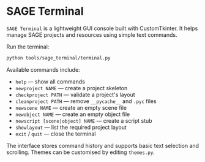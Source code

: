 # SAGE Terminal

`SAGE Terminal` is a lightweight GUI console built with CustomTkinter. It helps manage SAGE projects and resources using simple text commands.

Run the terminal:

```bash
python tools/sage_terminal/terminal.py
```

Available commands include:

- `help` — show all commands
- `newproject NAME` — create a project skeleton
- `checkproject PATH` — validate a project's layout
- `cleanproject PATH` — remove `__pycache__` and `.pyc` files
- `newscene NAME` — create an empty scene file
- `newobject NAME` — create an empty object file
- `newscript [scene|object] NAME` — create a script stub
- `showlayout` — list the required project layout
- `exit` / `quit` — close the terminal

The interface stores command history and supports basic text selection and scrolling. Themes can be customised by editing `themes.py`.
